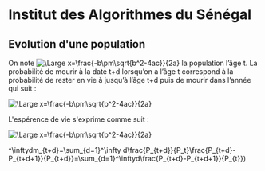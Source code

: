 
# Institut des Algorithmes du Sénégal

## Evolution d'une population

On note ![\Large x=\frac{-b\pm\sqrt{b^2-4ac}}{2a}](https://latex.codecogs.com/svg.latex?\Large&space;P_t)  la population l’âge t. La probabilité de mourir à la date t+d lorsqu’on a l’âge t correspond à la probabilité de rester en vie à jusqu’à l’âge t+d puis de mourir dans l’année qui suit :

![\Large x=\frac{-b\pm\sqrt{b^2-4ac}}{2a}](https://latex.codecogs.com/svg.latex?\Large&space;m_{t+1}=\frac{p_{t+d}}{p_t}\frac{p_{t+d}-p_{t+d+1}}{p_{t+d}) 

L'espérence de vie s'exprime comme suit :

![\Large x=\frac{-b\pm\sqrt{b^2-4ac}}{2a}](https://latex.codecogs.com/svg.latex?\Large&space;\mathbb{E}(t)=\sum_{d=1}^\infty{dm_{t+d}}=\sum_{d=1}^\infty{d\frac{P_{t+d}}{P_t}}\frac{P_{t+d}-P_{t+d+1}}{P_{t+d}}=\sum_{d=1}^\infty{d\frac{P_{t+d}-P_{t+d+1}}{P_{t}}})




^\inftydm_{t+d}=\sum_{d=1}^\infty d\frac{P_{t+d}}{P_t}\frac{P_{t+d}-P_{t+d+1}}{P_{t+d}}=\sum_{d=1}^\inftyd\frac{P_{t+d}-P_{t+d+1}}{P_{t}}) 

